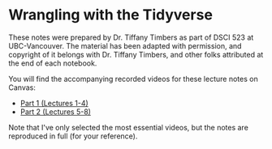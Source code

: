 # Wrangling with the Tidyverse

These notes were prepared by Dr. Tiffany Timbers as part of DSCI 523 at UBC-Vancouver.
The material has been adapted with permission, and copyright of it belongs with Dr. Tiffany Timbers, and other folks attributed at the end of each notebook.

You will find the accompanying recorded videos for these lecture notes on Canvas:

- [Part 1 (Lectures 1-4)](https://canvas.ubc.ca/courses/86767/pages/wrangling-in-r-part-1-videos-from-dr-tiffany-timbers)
- [Part 2 (Lectures 5-8)](https://canvas.ubc.ca/courses/86767/pages/wrangling-in-r-part-2-videos-from-dr-tiffany-timbers)

Note that I've only selected the most essential videos, but the notes are reproduced in full (for your reference).